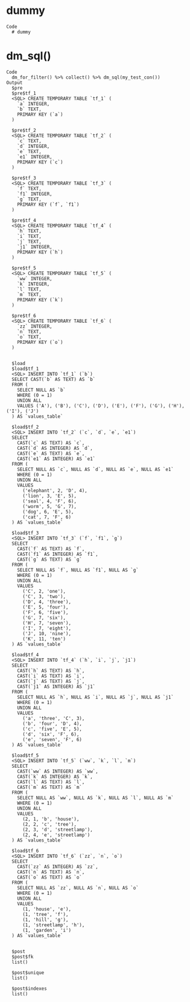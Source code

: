 # dummy

    Code
      # dummy

# dm_sql()

    Code
      dm_for_filter() %>% collect() %>% dm_sql(my_test_con())
    Output
      $pre
      $pre$tf_1
      <SQL> CREATE TEMPORARY TABLE `tf_1` (
        `a` INTEGER,
        `b` TEXT,
        PRIMARY KEY (`a`)
      )
      
      $pre$tf_2
      <SQL> CREATE TEMPORARY TABLE `tf_2` (
        `c` TEXT,
        `d` INTEGER,
        `e` TEXT,
        `e1` INTEGER,
        PRIMARY KEY (`c`)
      )
      
      $pre$tf_3
      <SQL> CREATE TEMPORARY TABLE `tf_3` (
        `f` TEXT,
        `f1` INTEGER,
        `g` TEXT,
        PRIMARY KEY (`f`, `f1`)
      )
      
      $pre$tf_4
      <SQL> CREATE TEMPORARY TABLE `tf_4` (
        `h` TEXT,
        `i` TEXT,
        `j` TEXT,
        `j1` INTEGER,
        PRIMARY KEY (`h`)
      )
      
      $pre$tf_5
      <SQL> CREATE TEMPORARY TABLE `tf_5` (
        `ww` INTEGER,
        `k` INTEGER,
        `l` TEXT,
        `m` TEXT,
        PRIMARY KEY (`k`)
      )
      
      $pre$tf_6
      <SQL> CREATE TEMPORARY TABLE `tf_6` (
        `zz` INTEGER,
        `n` TEXT,
        `o` TEXT,
        PRIMARY KEY (`o`)
      )
      
      
      $load
      $load$tf_1
      <SQL> INSERT INTO `tf_1` (`b`)
      SELECT CAST(`b` AS TEXT) AS `b`
      FROM (
        SELECT NULL AS `b`
        WHERE (0 = 1)
        UNION ALL
        VALUES ('A'), ('B'), ('C'), ('D'), ('E'), ('F'), ('G'), ('H'), ('I'), ('J')
      ) AS `values_table`
      
      $load$tf_2
      <SQL> INSERT INTO `tf_2` (`c`, `d`, `e`, `e1`)
      SELECT
        CAST(`c` AS TEXT) AS `c`,
        CAST(`d` AS INTEGER) AS `d`,
        CAST(`e` AS TEXT) AS `e`,
        CAST(`e1` AS INTEGER) AS `e1`
      FROM (
        SELECT NULL AS `c`, NULL AS `d`, NULL AS `e`, NULL AS `e1`
        WHERE (0 = 1)
        UNION ALL
        VALUES
          ('elephant', 2, 'D', 4),
          ('lion', 3, 'E', 5),
          ('seal', 4, 'F', 6),
          ('worm', 5, 'G', 7),
          ('dog', 6, 'E', 5),
          ('cat', 7, 'F', 6)
      ) AS `values_table`
      
      $load$tf_3
      <SQL> INSERT INTO `tf_3` (`f`, `f1`, `g`)
      SELECT
        CAST(`f` AS TEXT) AS `f`,
        CAST(`f1` AS INTEGER) AS `f1`,
        CAST(`g` AS TEXT) AS `g`
      FROM (
        SELECT NULL AS `f`, NULL AS `f1`, NULL AS `g`
        WHERE (0 = 1)
        UNION ALL
        VALUES
          ('C', 2, 'one'),
          ('C', 3, 'two'),
          ('D', 4, 'three'),
          ('E', 5, 'four'),
          ('F', 6, 'five'),
          ('G', 7, 'six'),
          ('H', 7, 'seven'),
          ('I', 7, 'eight'),
          ('J', 10, 'nine'),
          ('K', 11, 'ten')
      ) AS `values_table`
      
      $load$tf_4
      <SQL> INSERT INTO `tf_4` (`h`, `i`, `j`, `j1`)
      SELECT
        CAST(`h` AS TEXT) AS `h`,
        CAST(`i` AS TEXT) AS `i`,
        CAST(`j` AS TEXT) AS `j`,
        CAST(`j1` AS INTEGER) AS `j1`
      FROM (
        SELECT NULL AS `h`, NULL AS `i`, NULL AS `j`, NULL AS `j1`
        WHERE (0 = 1)
        UNION ALL
        VALUES
          ('a', 'three', 'C', 3),
          ('b', 'four', 'D', 4),
          ('c', 'five', 'E', 5),
          ('d', 'six', 'F', 6),
          ('e', 'seven', 'F', 6)
      ) AS `values_table`
      
      $load$tf_5
      <SQL> INSERT INTO `tf_5` (`ww`, `k`, `l`, `m`)
      SELECT
        CAST(`ww` AS INTEGER) AS `ww`,
        CAST(`k` AS INTEGER) AS `k`,
        CAST(`l` AS TEXT) AS `l`,
        CAST(`m` AS TEXT) AS `m`
      FROM (
        SELECT NULL AS `ww`, NULL AS `k`, NULL AS `l`, NULL AS `m`
        WHERE (0 = 1)
        UNION ALL
        VALUES
          (2, 1, 'b', 'house'),
          (2, 2, 'c', 'tree'),
          (2, 3, 'd', 'streetlamp'),
          (2, 4, 'e', 'streetlamp')
      ) AS `values_table`
      
      $load$tf_6
      <SQL> INSERT INTO `tf_6` (`zz`, `n`, `o`)
      SELECT
        CAST(`zz` AS INTEGER) AS `zz`,
        CAST(`n` AS TEXT) AS `n`,
        CAST(`o` AS TEXT) AS `o`
      FROM (
        SELECT NULL AS `zz`, NULL AS `n`, NULL AS `o`
        WHERE (0 = 1)
        UNION ALL
        VALUES
          (1, 'house', 'e'),
          (1, 'tree', 'f'),
          (1, 'hill', 'g'),
          (1, 'streetlamp', 'h'),
          (1, 'garden', 'i')
      ) AS `values_table`
      
      
      $post
      $post$fk
      list()
      
      $post$unique
      list()
      
      $post$indexes
      list()
      
      

